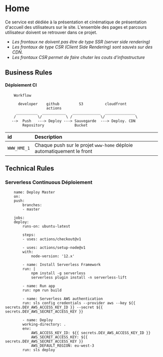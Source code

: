# Home

Ce service est dédiée à la présentation et cinématique de présentation d'accueil des utilisateurs sur le site.
L'ensemble des pages et parcours utilisateur doivent se retrouver dans ce projet.


* *Les frontaux ne doivent pas être de type SSR (server side rendering)*
* *Les frontaux de type CSR (Client Side Rendering) sont sauvés sur des CDN.* 
* *Les frontaux CSR permet de faire chuter les couts d'infrastructure*

## Business Rules

#### Déploiement CI

        Workflow
                
          developer    github         S3          cloudfront
                       actions
         __________  ___________   _____________  ______________
        /          \/           \ /             \/              \
       -->  Push   ---> Deploy ---> Sauvegarde  ---> Deploy. CDN
            Repository              Bucket


| id                | Description                                                             |
|:------------------|:------------------------------------------------------------------------|
|`WWW_HME_1`        | Chaque push sur le projet `www-home` déploie automatiquement le front   |


## Technical Rules

### Serverless Continuous Déploiement

        name: Deploy Master
        on:
        push:
            branches:
            - master
            
        jobs:
        deploy:
            runs-on: ubuntu-latest

            steps:
            - uses: actions/checkout@v1
            
            - uses: actions/setup-node@v1
            with:
                node-version: '12.x'

            - name: Install Serverless Framework
            run: |
                npm install -g serverless
                serverless plugin install -n serverless-lift
            
            - name: Run app
            run: npm run build

            - name: Serverless AWS authentication
            run: sls config credentials --provider aws --key ${{ secrets.DEV_AWS_ACCESS_KEY_ID }} --secret ${{ secrets.DEV_AWS_SECRET_ACCESS_KEY }}
            
            - name: Deploy 
            working-directory: .
            env:
                AWS_ACCESS_KEY_ID: ${{ secrets.DEV_AWS_ACCESS_KEY_ID }}
                AWS_SECRET_ACCESS_KEY: ${{ secrets.DEV_AWS_SECRET_ACCESS_KEY }}
                AWS_DEFAULT_REGION: eu-west-3
            run: sls deploy
